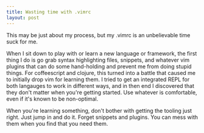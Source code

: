 ```yaml
---
title: Wasting time with .vimrc
layout: post
---
```


This may be just about my process, but my .vimrc is an unbelievable time suck for me. 

When I sit down to play with or learn a new language or framework, the first thing I do is go grab syntax highlighting files, snippets, and whatever vim plugins that can do some hand-holding and prevent me from doing stupid things. For coffeescript and clojure, this turned into a battle that caused me to initially drop vim for learning them. I tried to get an integrated REPL for both langauges to work in different ways, and in then end I discovered that they don't matter when you're getting started. Use whatever is comfortable, even if it's known to be non-optimal.

When you're learning something, don't bother with getting the tooling just right. Just jump in and do it. Forget snippets and plugins. You can mess with them when you find that you need them. 
